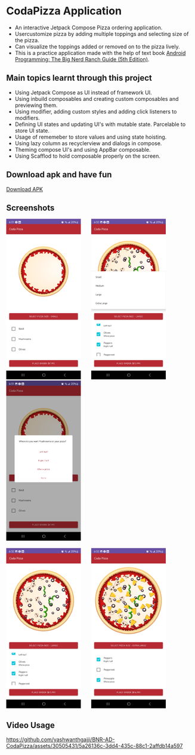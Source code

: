   # CodaPizza Application
- An interactive Jetpack Compose Pizza ordering application.
- Usercustomize pizza by adding multiple toppings and selecting size of the pizza.
- Can visualize the toppings added or removed on to the pizza lively.
- This is a practice application made with the help of text book [Android Programming: The Big Nerd Ranch Guide (5th Edition)](https://bignerdranch.com/books/android-programming-the-big-nerd-ranch-guide-5th-edition/).

## Main topics learnt through this project
- Using Jetpack Compose as UI instead of framework UI.
- Using inbuild composables and creating custom composables and previewing them.
- Using modifier, adding custom styles and adding click listeners to modifiers.
- Defining UI states and updating UI's with mutable state. Parcelable to store UI state.
- Usage of rememeber to store values and using state hoisting.
- Using lazy column as recyclerview and dialogs in compose.
- Theming compose UI's and using AppBar composable.
- Using Scafflod to hold composable properly on the screen.

## Download apk and have fun

[Download APK](https://github.com/yashwanthgajji/BNR-AD-CodaPizza/apk/codapizza.apk)

## Screenshots

<img src="screenshots/empty_pizza.jpg" width="200">&emsp;&emsp;<img src="screenshots/selecting_size.jpg" width="200">&emsp;&emsp;<img src="screenshots/selecting_placement.jpg" width="200">
<br/>
<br/>
<img src="screenshots/selected_pizza.jpg" width="200">&emsp;&emsp;<img src="screenshots/selected_pizza_2.jpg" width="200">

## Video Usage

https://github.com/yashwanthgajji/BNR-AD-CodaPizza/assets/30505431/5a26136c-3dd4-435c-88c1-2affdb14a597

